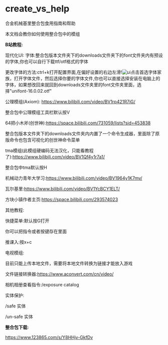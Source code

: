 # create_vs_help
合金机械基里整合包食用指南和帮助

本文档会教你如何使用整合包中的模组

**B站教程:**

现代化UI:
字体:整合包版本文件夹下的downloads文件夹下的font文件夹内有预设的字体,你也可以自行下载ttf/otf格式的字体

更改字体的方法:ctrl+k打开配置界面,在偏好设置的右边左滑!![ui](https://github.com/user-attachments/assets/7dc964ed-139a-4ba3-aa95-e2de24d0ba42)点击首选字体家族，打开字体文件，然后选择你要的字体文件,你也可以直接选择安装在电脑上的字体，如果想改回来就回到downloads文件夹里的font文件夹里面，选择"unifont-16.0.02.otf"

公理模组(Axiom): https://www.bilibili.com/video/BV1rp421R7iG/

整合包中公理模组工具栏默认按V

64把小木斧(创世神):https://space.bilibili.com/731059/lists?sid=453838

整合包版本文件夹下的downloads文件夹内内置了一个命令生成器，里面除了原版命令也包含可视化的创世神命令菜单

tma模组(此模组硬编码无法汉化，只能看教程了):https://www.bilibili.com/video/BV1Qf4y1r7a1/

整合包中tma默认按H

机械动力青年大学习:https://www.bilibili.com/video/BV1964y1K7mv/

瓦尔基里:https://www.bilibili.com/video/BV1YcBCY1ELT/

方块小镇作者主页:https://space.bilibili.com/293574023

其他教程:

快捷菜单:默认按G打开

你可以把指令或者按键存在里面

推课入:按x+c

电视模组:

目前只能上传本地文件，需要将本地文件转换为链接才能放入游戏

文件链接转换器:https://www.aconvert.com/cn/video/

相机相册查看指令:/exposure catalog

实体保护:

/safe 实体

/un-safe 实体

**整合包下载:**

https://www.123865.com/s/Y8HHjv-GkfDv

